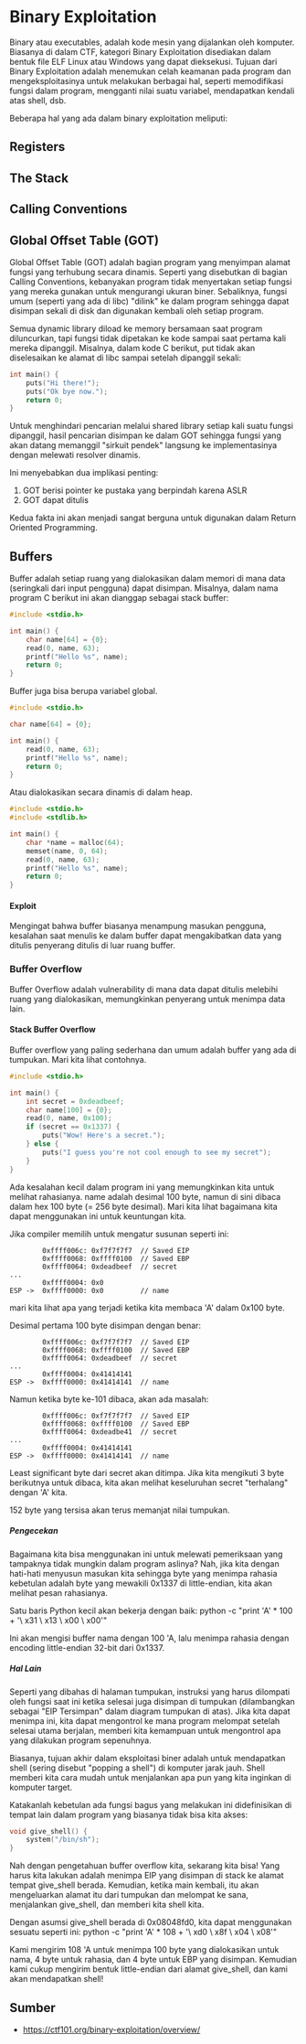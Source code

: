 # Binary Exploitation
Binary atau executables, adalah kode mesin yang dijalankan oleh komputer. Biasanya di dalam CTF, kategori Binary Exploitation disediakan dalam bentuk file ELF Linux atau Windows yang dapat dieksekusi. Tujuan dari Binary Exploitation adalah menemukan celah keamanan pada program dan mengeksploitasinya untuk melakukan berbagai hal, seperti memodifikasi fungsi dalam program, mengganti nilai suatu variabel, mendapatkan kendali atas shell, dsb.

Beberapa hal yang ada dalam binary exploitation meliputi:

## Registers
## The Stack
## Calling Conventions
## Global Offset Table (GOT)
Global Offset Table (GOT) adalah bagian program yang menyimpan alamat fungsi yang terhubung secara dinamis. Seperti yang disebutkan di bagian Calling Conventions, kebanyakan program tidak menyertakan setiap fungsi yang mereka gunakan untuk mengurangi ukuran biner. Sebaliknya, fungsi umum (seperti yang ada di libc) "dilink" ke dalam program sehingga dapat disimpan sekali di disk dan digunakan kembali oleh setiap program.

Semua dynamic library diload ke memory bersamaan saat program diluncurkan, tapi fungsi tidak dipetakan ke kode sampai saat pertama kali mereka dipanggil. Misalnya, dalam kode C berikut, put tidak akan diselesaikan ke alamat di libc sampai setelah dipanggil sekali:

```C
int main() {
    puts("Hi there!");
    puts("Ok bye now.");
    return 0;
}
```

Untuk menghindari pencarian melalui shared library setiap kali suatu fungsi dipanggil, hasil pencarian disimpan ke dalam GOT sehingga fungsi yang akan datang memanggil "sirkuit pendek" langsung ke implementasinya dengan melewati resolver dinamis.

Ini menyebabkan dua implikasi penting:
1. GOT berisi pointer ke pustaka yang berpindah karena ASLR
2. GOT dapat ditulis

Kedua fakta ini akan menjadi sangat berguna untuk digunakan dalam Return Oriented Programming.

## Buffers
Buffer adalah setiap ruang yang dialokasikan dalam memori di mana data (seringkali dari input pengguna) dapat disimpan. Misalnya, dalam nama program C berikut ini akan dianggap sebagai stack buffer:

```C
#include <stdio.h>

int main() {
    char name[64] = {0};
    read(0, name, 63);
    printf("Hello %s", name);
    return 0;
}
```

Buffer juga bisa berupa variabel global.

```C
#include <stdio.h>

char name[64] = {0};

int main() {
    read(0, name, 63);
    printf("Hello %s", name);
    return 0;
}
```

Atau dialokasikan secara dinamis di dalam heap.

```C
#include <stdio.h>
#include <stdlib.h>

int main() {
    char *name = malloc(64);
    memset(name, 0, 64);
    read(0, name, 63);
    printf("Hello %s", name);
    return 0;
}
```

#### Exploit
Mengingat bahwa buffer biasanya menampung masukan pengguna, kesalahan saat menulis ke dalam buffer dapat mengakibatkan data yang ditulis penyerang ditulis di luar ruang buffer.

### Buffer Overflow
Buffer Overflow adalah vulnerability di mana data dapat ditulis melebihi ruang yang dialokasikan, memungkinkan penyerang untuk menimpa data lain.

#### Stack Buffer Overflow
Buffer overflow yang paling sederhana dan umum adalah buffer yang ada di tumpukan. Mari kita lihat contohnya.

```C
#include <stdio.h>

int main() {
    int secret = 0xdeadbeef;
    char name[100] = {0};
    read(0, name, 0x100);
    if (secret == 0x1337) {
        puts("Wow! Here's a secret.");
    } else {
        puts("I guess you're not cool enough to see my secret");
    }
}
```

Ada kesalahan kecil dalam program ini yang memungkinkan kita untuk melihat rahasianya. name adalah desimal 100 byte, namun di sini dibaca dalam hex 100 byte (= 256 byte desimal). Mari kita lihat bagaimana kita dapat menggunakan ini untuk keuntungan kita.

Jika compiler memilih untuk mengatur susunan seperti ini:
```
        0xffff006c: 0xf7f7f7f7  // Saved EIP
        0xffff0068: 0xffff0100  // Saved EBP
        0xffff0064: 0xdeadbeef  // secret
...
        0xffff0004: 0x0
ESP ->  0xffff0000: 0x0         // name
```

mari kita lihat apa yang terjadi ketika kita membaca 'A' dalam 0x100 byte.

Desimal pertama 100 byte disimpan dengan benar:
```
        0xffff006c: 0xf7f7f7f7  // Saved EIP
        0xffff0068: 0xffff0100  // Saved EBP
        0xffff0064: 0xdeadbeef  // secret
...
        0xffff0004: 0x41414141
ESP ->  0xffff0000: 0x41414141  // name
```

Namun ketika byte ke-101 dibaca, akan ada masalah:
```
        0xffff006c: 0xf7f7f7f7  // Saved EIP
        0xffff0068: 0xffff0100  // Saved EBP
        0xffff0064: 0xdeadbe41  // secret
...
        0xffff0004: 0x41414141
ESP ->  0xffff0000: 0x41414141  // name
```

Least significant byte dari secret akan ditimpa. Jika kita mengikuti 3 byte berikutnya untuk dibaca, kita akan melihat keseluruhan secret "terhalang" dengan 'A' kita.

152 byte yang tersisa akan terus memanjat nilai tumpukan.

##### Pengecekan
Bagaimana kita bisa menggunakan ini untuk melewati pemeriksaan yang tampaknya tidak mungkin dalam program aslinya? Nah, jika kita dengan hati-hati menyusun masukan kita sehingga byte yang menimpa rahasia kebetulan adalah byte yang mewakili 0x1337 di little-endian, kita akan melihat pesan rahasianya.

Satu baris Python kecil akan bekerja dengan baik: python -c "print 'A' * 100 + '\ x31 \ x13 \ x00 \ x00'"

Ini akan mengisi buffer nama dengan 100 'A, lalu menimpa rahasia dengan encoding little-endian 32-bit dari 0x1337.

##### Hal Lain
Seperti yang dibahas di halaman tumpukan, instruksi yang harus dilompati oleh fungsi saat ini ketika selesai juga disimpan di tumpukan (dilambangkan sebagai "EIP Tersimpan" dalam diagram tumpukan di atas). Jika kita dapat menimpa ini, kita dapat mengontrol ke mana program melompat setelah selesai utama berjalan, memberi kita kemampuan untuk mengontrol apa yang dilakukan program sepenuhnya.

Biasanya, tujuan akhir dalam eksploitasi biner adalah untuk mendapatkan shell (sering disebut "popping a shell") di komputer jarak jauh. Shell memberi kita cara mudah untuk menjalankan apa pun yang kita inginkan di komputer target.

Katakanlah kebetulan ada fungsi bagus yang melakukan ini didefinisikan di tempat lain dalam program yang biasanya tidak bisa kita akses:
```C
void give_shell() {
    system("/bin/sh");
}
```

Nah dengan pengetahuan buffer overflow kita, sekarang kita bisa! Yang harus kita lakukan adalah menimpa EIP yang disimpan di stack ke alamat tempat give_shell berada. Kemudian, ketika main kembali, itu akan mengeluarkan alamat itu dari tumpukan dan melompat ke sana, menjalankan give_shell, dan memberi kita shell kita.

Dengan asumsi give_shell berada di 0x08048fd0, kita dapat menggunakan sesuatu seperti ini: python -c "print 'A' * 108 + '\ xd0 \ x8f \ x04 \ x08'"

Kami mengirim 108 'A untuk menimpa 100 byte yang dialokasikan untuk nama, 4 byte untuk rahasia, dan 4 byte untuk EBP yang disimpan. Kemudian kami cukup mengirim bentuk little-endian dari alamat give_shell, dan kami akan mendapatkan shell!

## Sumber
- https://ctf101.org/binary-exploitation/overview/